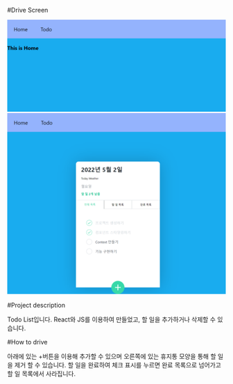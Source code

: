 #Drive Screen

<img src="./drive_screen/Home.png" title="Homepage" alt="homepage drive screen"></img><br/>
<img src="./drive_screen/Todo.png" title="Todopage" alt="Todopage drive screen"></img>

#Project description

Todo List입니다. React와 JS를 이용하여 만들었고, 할 일을 추가하거나 삭제할 수 있습니다.

#How to drive

아래에 있는 +버튼을 이용해 추가할 수 있으며 오른쪽에 있는 휴지통 모양을 통해 할 일을 제거 할 수 있습니다.
할 일을 완료하여 체크 표시를 누르면 완료 목록으로 넘어가고 할 일 목록에서 사라집니다.